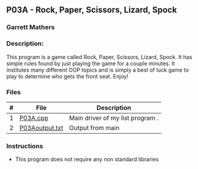 ## P03A - Rock, Paper, Scissors, Lizard, Spock
### Garrett Mathers
### Description:

This program is a game called Rock, Paper, Scissors, Lizard, Spock.
It has simple rules found by just playing the game for a couple minutes.
It institutes many different OOP topics and is simply a best of luck game
to play to determine who gets the front seat. Enjoy!

### Files

|   #   | File     | Description                      |
| :---: | -------- | -------------------------------- |
|   1   | [P03A.cpp](P03A.cpp) | Main driver of my list program . |
|   2   | [P03Aoutput.txt](P03Aoutput.txt) | Output from main |

### Instructions

- This program does not require any non standard libraries
